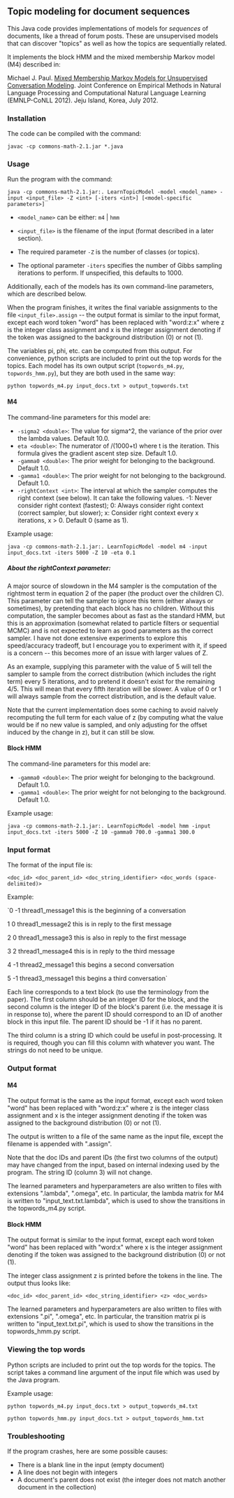 ## Topic modeling for document sequences

This Java code provides implementations of models for *sequences* of documents, like a thread of forum posts. These are unsupervised models that can discover "topics" as well as how the topics are sequentially related.

It implements the block HMM and the mixed membership Markov model (M4) described in:

Michael J. Paul. [Mixed Membership Markov Models for Unsupervised Conversation Modeling](https://www.aclweb.org/anthology/D12-1009/). Joint Conference on Empirical Methods in Natural Language Processing and Computational Natural Language Learning (EMNLP-CoNLL 2012). Jeju Island, Korea, July 2012.

### Installation

The code can be compiled with the command:

`javac -cp commons-math-2.1.jar *.java`

### Usage

Run the program with the command:

`java -cp commons-math-2.1.jar:. LearnTopicModel -model <model_name> -input <input_file> -Z <int> [-iters <int>] [<model-specific parameters>]`

- `<model_name>` can be either: `m4` | `hmm`

- `<input_file>` is the filename of the input (format described in a later section).

- The required parameter `-Z` is the number of classes (or topics).

- The optional parameter `-iters` specifies the number of Gibbs sampling iterations to perform. If unspecified, this defaults to 1000.

Additionally, each of the models has its own command-line parameters, which are described below.

When the program finishes, it writes the final variable assignments to the file `<input_file>.assign` -- the output format is similar to the input format, except each word token "word" has been replaced with "word:z:x" where z is the integer class assignment and x is the integer assignment denoting if the token was assigned to the background distribution (0) or not (1).

The variables pi, phi, etc. can be computed from this output. For convenience, python scripts are included to print out the top words for the topics. Each model has its own output script (`topwords_m4.py`, `topwords_hmm.py`), but they are both used in the same way:

`python topwords_m4.py input_docs.txt > output_topwords.txt`

#### M4

The command-line parameters for this model are:

- `-sigma2 <double>`: The value for sigma^2, the variance of the prior over the lambda values. Default 10.0.
- `eta <double>`: The numerator of <eta>/(1000+t) where t is the iteration. This formula gives the gradient ascent step size. Default 1.0.
- `-gamma0 <double>`: The prior weight for belonging to the background. Default 1.0.
- `-gamma1 <double>`: The prior weight for not belonging to the background. Default 1.0.
- `-rightContext <int>`: The interval at which the sampler computes the right context (see below). It can take the following values. -1: Never consider right context (fastest); 0: Always consider right context (correct sampler, but slower); x: Consider right context every x iterations, x > 0. Default 0 (same as 1).

Example usage:

`java -cp commons-math-2.1.jar:. LearnTopicModel -model m4 -input input_docs.txt -iters 5000 -Z 10 -eta 0.1`

##### About the rightContext parameter:

A major source of slowdown in the M4 sampler is the computation of the rightmost term in equation 2 of the paper (the product over the children C). This parameter can tell the sampler to ignore this term (either always or sometimes), by pretending that each block has no children. Without this computation, the sampler becomes about as fast as the standard HMM, but this is an approximation (somewhat related to particle filters or sequential MCMC) and is not expected to learn as good parameters as the correct sampler. I have not done extensive experiments to explore this speed/accuracy tradeoff, but I encourage you to experiment with it, if speed is a concern -- this becomes more of an issue with larger values of Z. 

As an example, supplying this parameter with the value of 5 will tell the sampler to sample from the correct distribution (which includes the right term) every 5 iterations, and to pretend it doesn't exist for the remaining 4/5. This will mean that every fifth iteration will be slower. A value of 0 or 1 will always sample from the correct distribution, and is the default value. 

Note that the current implementation does some caching to avoid naively recomputing the full term for each value of z (by computing what the value would be if no new value is sampled, and only adjusting for the offset induced by the change in z), but it can still be slow.

#### Block HMM 

The command-line parameters for this model are:

- `-gamma0 <double>`: The prior weight for belonging to the background. Default 1.0.
- `-gamma1 <double>`: The prior weight for not belonging to the background. Default 1.0.

Example usage:

`java -cp commons-math-2.1.jar:. LearnTopicModel -model hmm -input input_docs.txt -iters 5000 -Z 10 -gamma0 700.0 -gamma1 300.0`


### Input format

The format of the input file is:

`<doc_id> <doc_parent_id> <doc_string_identifier> <doc_words (space-delimited)>`

Example: 

`0 -1 thread1_message1 this is the beginning of a conversation

1 0 thread1_message2 this is in reply to the first message

2 0 thread1_message3 this is also in reply to the first message

3 2 thread1_message4 this is in reply to the third message

4 -1 thread2_message1 this begins a second conversation

5 -1 thread3_message1 this begins a third conversation`

Each line corresponds to a text block (to use the terminology from the paper). The first column should be an integer ID for the block, and the second column is the integer ID of the block's parent (i.e. the message it is in response to), where the parent ID should correspond to an ID of another block in this input file. The parent ID should be -1 if it has no parent.

The third column is a string ID which could be useful in post-processing. It is required, though you can fill this column with whatever you want. The strings do not need to be unique. 




### Output format

#### M4

The output format is the same as the input format, except each word token "word" has been replaced with "word:z:x" where z is the integer class assignment and x is the integer assignment denoting if the token was assigned to the background distribution (0) or not (1).

The output is written to a file of the same name as the input file, except the filename is appended with ".assign".

Note that the doc IDs and parent IDs (the first two columns of the output) may have changed from the input, based on internal indexing used by the program. The string ID (column 3) will not change.

The learned parameters and hyperparameters are also written to files with extensions ".lambda", ".omega", etc. In particular, the lambda matrix for M4 is written to "input_text.txt.lambda", which is used to show the transitions in the topwords_m4.py script.


#### Block HMM 

The output format is similar to the input format, except each word token "word" has been replaced with "word:x" where x is the integer assignment denoting if the token was assigned to the background distribution (0) or not (1).

The integer class assignment z is printed before the tokens in the line. The  output thus looks like:

`<doc_id> <doc_parent_id> <doc_string_identifier> <z> <doc_words>`

The learned parameters and hyperparameters are also written to files with extensions ".pi", ".omega", etc. In particular, the transition matrix pi is written to "input_text.txt.pi", which is used to show the transitions in the topwords_hmm.py script.


### Viewing the top words

Python scripts are included to print out the top words for the topics. The script 
takes a command line argument of the input file which was used by the Java program. 

Example usage:

`python topwords_m4.py input_docs.txt > output_topwords_m4.txt`

`python topwords_hmm.py input_docs.txt > output_topwords_hmm.txt`



### Troubleshooting

If the program crashes, here are some possible causes:

- There is a blank line in the input (empty document)
- A line does not begin with integers
- A document's parent does not exist (the integer does not match another document in the collection) 



